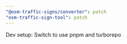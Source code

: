 ```yaml
---
"@osm-traffic-signs/converter": patch
"osm-traffic-sign-tool": patch
---
```


Dev setup: Switch to use pnpm and turborepo

